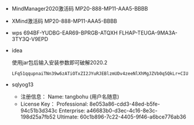 

- MindManager2020激活码
  MP20-888-MP11-AAA5-BBBB

- XMind激活码
  MP20-888-MP11-AAA5-BBBB
  
- wps
  694BF-YUDBG-EAR69-BPRGB-ATQXH
  FLHAP-TEUGA-9MA3A-3TY3Q-V9EPD
  
- idea
  
  使用jar包后输入安装参数即可破解2020.2
  
  ```
  LFq51qqupnaiTNn39w6zATiOTxZI2JYuRJEBlzmUDv4zeeNlXhMgJZVb0q5QkLr+CIUrSuNB7ucifrGXawLB4qswPOXYG7+ItDNUR/9UkLTUWlnHLX07hnR1USOrWIjTmbytcIKEdaI6x0RskyotuItj84xxoSBP/iRBW2EHpOc
  ```
  
- sqlyog13

  - 注册信息：
    Name:
    tangbohu (用户名随意)
  - License Key：
    Professional:	8e053a86-cdd3-48ed-b5fe-94c51b3d343c
    Enterprise:	a46683b0-d3ec-4c16-8e3c-198d25a7fb52
    Ultimate:	60c1b896-7c22-4405-9f46-a6bce776ab36

  